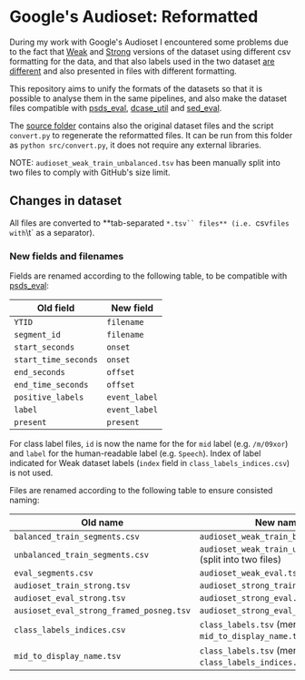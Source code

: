 # Google's Audioset: Reformatted

During my work with Google's Audioset I encountered some problems due to the
fact that [Weak](https://research.google.com/audioset/download.html) and
[Strong](https://research.google.com/audioset/download_strong.html) versions
of the dataset using different csv formatting for the data, and that also
labels used in the two dataset [are different](https://github.com/audioset/ontology/issues/9)
and also presented in files with different formatting.

This repository aims to unify the formats of the datasets so that it is possible
to analyse them in the same pipelines, and also make the dataset files compatible
with [psds_eval](https://github.com/audioanalytic/psds_eval), [dcase_util](https://github.com/DCASE-REPO/dcase_util)
and [sed_eval](https://github.com/TUT-ARG/sed_eval).

The [source folder](src) contains also the original dataset files and the script
`convert.py` to regenerate the reformatted files. It can be run from this folder
as ```python src/convert.py```, it does not require any external libraries.

NOTE: `audioset_weak_train_unbalanced.tsv` has been manually split into two
files to comply with GitHub's size limit. 

## Changes in dataset

All files are converted to **tab-separated `*.tsv`` files** (i.e. `csv` files with `\t`
as a separator). 

### New fields and filenames

Fields are renamed according to the following table, to be compatible with [psds_eval](https://github.com/audioanalytic/psds_eval):

|**Old field**|**New field**|
|-------------|-------------|
|`YTID`|`filename`|
|`segment_id`|`filename`|
|`start_seconds`|`onset`|
|`start_time_seconds`|`onset`|
|`end_seconds`|`offset`|
|`end_time_seconds`|`offset`|
|`positive_labels`|`event_label`|
|`label`|`event_label`|
|`present`|`present`|

For class label files, `id` is now the name for the for `mid` label (e.g. `/m/09xor`)
and `label` for the human-readable label (e.g. `Speech`). Index of label indicated
for Weak dataset labels (`index` field in `class_labels_indices.csv`) is not used.

Files are renamed according to the following table to ensure consisted naming:

|**Old name**|**New name**|
|------------|------------|
|`balanced_train_segments.csv`|`audioset_weak_train_balanced.tsv`|
|`unbalanced_train_segments.csv`|`audioset_weak_train_unbalanced.tsv` (split into two files)|
|`eval_segments.csv`|`audioset_weak_eval.tsv`|
|`audioset_train_strong.tsv`|`audioset_strong_train.tsv`|
|`audioset_eval_strong.tsv`|`audioset_strong_eval.tsv`|
|`ausioset_eval_strong_framed_posneg.tsv`|`audioset_strong_eval_posneg.tsv`|
|`class_labels_indices.csv`|`class_labels.tsv` (merged with `mid_to_display_name.tsv`)|
|`mid_to_display_name.tsv`|`class_labels.tsv` (merged with `class_labels_indices.csv`)|

